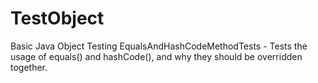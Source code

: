# TestObject
Basic Java Object Testing
    EqualsAndHashCodeMethodTests - Tests the usage of equals() and hashCode(), and why they should be overridden together.
